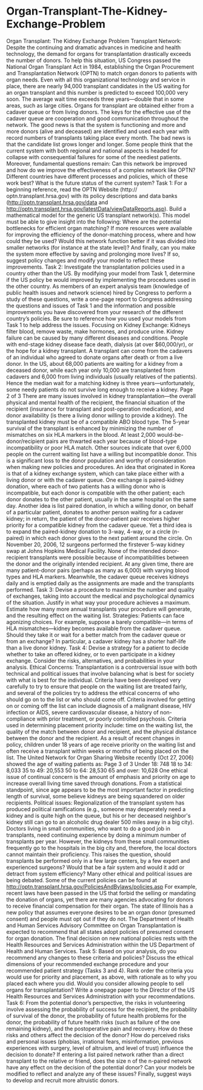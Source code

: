 # Organ-Transplant-The-Kidney-Exchange-Problem
Organ Transplant: The Kidney Exchange Problem
Transplant Network: Despite the continuing and dramatic advances in medicine and health technology, the
demand for organs for transplantation drastically exceeds the number of donors. To help this situation, US
Congress passed the National Organ Transplant Act in 1984, establishing the Organ Procurement and
Transplantation Network (OPTN) to match organ donors to patients with organ needs. Even with all this
organizational technology and service in place, there are nearly 94,000 transplant candidates in the US waiting
for an organ transplant and this number is predicted to exceed 100,000 very soon. The average wait time
exceeds three years—double that in some areas, such as large cities. Organs for transplant are obtained either
from a cadaver queue or from living donors. The keys for the effective use of the cadaver queue are cooperation
and good communication throughout the network. The good news is that the system is functioning and more
and more donors (alive and deceased) are identified and used each year with record numbers of transplants
taking place every month. The bad news is that the candidate list grows longer and longer. Some people think
that the current system with both regional and national aspects is headed for collapse with consequential failures
for some of the neediest patients. Moreover, fundamental questions remain: Can this network be improved and
how do we improve the effectiveness of a complex network like OPTN? Different countries have different
processes and policies, which of these work best? What is the future status of the current system?
Task 1: For a beginning reference, read the OPTN Website (http:// optn.transplant.hrsa.gov) with its policy
descriptions and data banks (http://optn.transplant.hrsa.gov/data and
http://optn.transplant.hrsa.gov/latestData/viewDataReports.asp). Build a mathematical model for the generic US
transplant network(s). This model must be able to give insight into the following: Where are the potential
bottlenecks for efficient organ matching? If more resources were available for improving the efficiency of the
donor-matching process, where and how could they be used? Would this network function better if it was
divided into smaller networks (for instance at the state level)? And finally, can you make the system more
effective by saving and prolonging more lives? If so, suggest policy changes and modify your model to reflect
these improvements.
Task 2: Investigate the transplantation policies used in a country other than the US. By modifying your model
from Task 1, determine if the US policy be would improved by implementing the procedures used in the other
country. As members of an expert analysis team (knowledge of public health issues and network science) hired
by Congress to perform a study of these questions, write a one-page report to Congress addressing the questions
and issues of Task 1 and the information and possible improvements you have discovered from your research of
the different country’s policies. Be sure to reference how you used your models from Task 1 to help address the
issues.
Focusing on Kidney Exchange: Kidneys filter blood, remove waste, make hormones, and produce urine.
Kidney failure can be caused by many different diseases and conditions. People with end-stage kidney disease
face death, dialysis (at over $60,000/yr), or the hope for a kidney transplant. A transplant can come from the
cadavers of an individual who agreed to donate organs after death or from a live donor. In the US, about 68,000
patients are waiting for a kidney from a deceased donor, while each year only 10,000 are transplanted from
cadavers and 6,000 from living individuals (usually relatives of the patients). Hence the median wait for a
matching kidney is three years—unfortunately, some needy patients do not survive long enough to receive a
kidney. 
Page 2 of 3
There are many issues involved in kidney transplantation—the overall physical and mental health of the
recipient, the financial situation of the recipient (insurance for transplant and post-operation medication), and
donor availability (is there a living donor willing to provide a kidney). The transplanted kidney must be of a
compatible ABO blood type. The 5-year survival of the transplant is enhanced by minimizing the number of
mismatches on six HLA markers in the blood. At least 2,000 would-be-donor/recipient pairs are thwarted each
year because of blood-type incompatibility or poor HLA match. Other sources indicate that over 6,000 people
on the current waiting list have a willing but incompatible donor. This is a significant loss to the donor
population and worthy of consideration when making new policies and procedures.
An idea that originated in Korea is that of a kidney exchange system, which can take place either with a living
donor or with the cadaver queue. One exchange is paired-kidney donation, where each of two patients has a
willing donor who is incompatible, but each donor is compatible with the other patient; each donor donates to
the other patient, usually in the same hospital on the same day. Another idea is list paired donation, in which a
willing donor, on behalf of a particular patient, donates to another person waiting for a cadaver kidney; in
return, the patient of the donor-patient pair receives higher priority for a compatible kidney from the cadaver
queue. Yet a third idea is to expand the paired-kidney donation to 3-way, 4-way, or a circle (n-paired) in which
each donor gives to the next patient around the circle. On November 20, 2006, 12 surgeons performed the firstever
5-way kidney swap at Johns Hopkins Medical Facility. None of the intended donor-recipient transplants
were possible because of incompatibilities between the donor and the originally intended recipient. At any given
time, there are many patient-donor pairs (perhaps as many as 6,000) with varying blood types and HLA
markers. Meanwhile, the cadaver queue receives kidneys daily and is emptied daily as the assignments are made
and the transplants performed.
Task 3: Devise a procedure to maximize the number and quality of exchanges, taking into account the medical
and psychological dynamics of the situation. Justify in what way your procedure achieves a maximum. Estimate
how many more annual transplants your procedure will generate, and the resulting effect on the waiting list.
Strategies: Patients can face agonizing choices. For example, suppose a barely compatible—in terms of HLA
mismatches—kidney becomes available from the cadaver queue. Should they take it or wait for a better match
from the cadaver queue or from an exchange? In particular, a cadaver kidney has a shorter half-life than a live
donor kidney.
Task 4: Devise a strategy for a patient to decide whether to take an offered kidney, or to even participate in a
kidney exchange. Consider the risks, alternatives, and probabilities in your analysis.
Ethical Concerns: Transplantation is a controversial issue with both technical and political issues that involve
balancing what is best for society with what is best for the individual. Criteria have been developed very
carefully to try to ensure that people on the waiting list are treated fairly, and several of the policies try to
address the ethical concerns of who should go on to the list or who should come off. Criteria involved for
getting on or coming off the list can include diagnosis of a malignant disease, HIV infection or AIDS, severe
cardiovascular disease, a history of non-compliance with prior treatment, or poorly controlled psychosis.
Criteria used in determining placement priority include: time on the waiting list, the quality of the match
between donor and recipient, and the physical distance between the donor and the recipient. As a result of recent
changes in policy, children under 18 years of age receive priority on the waiting list and often receive a
transplant within weeks or months of being placed on the list. The United Network for Organ Sharing Website
recently (Oct 27, 2006) showed the age of waiting patients as:
Page 3 of 3
Under 18: 748
18 to 34: 8,033
35 to 49: 20,553
50 to 64: 28,530
65 and over: 10,628
One ethical issue of continual concern is the amount of emphasis and priority on age to increase overall living
time saved through donations. From a statistical standpoint, since age appears to be the most important factor in
predicting length of survival, some believe kidneys are being squandered on older recipients.
Political issues: Regionalization of the transplant system has produced political ramifications (e.g., someone
may desperately need a kidney and is quite high on the queue, but his or her deceased neighbor's kidney still can
go to an alcoholic drug dealer 500 miles away in a big city). Doctors living in small communities, who want to
do a good job in transplants, need continuing experience by doing a minimum number of transplants per year.
However, the kidneys from these small communities frequently go to the hospitals in the big city and, therefore,
the local doctors cannot maintain their proficiency. This raises the question, should transplants be performed
only in a few large centers, by a few expert and experienced surgeons? Would that be a fair system and would it
add or detract from system efficiency?
Many other ethical and political issues are being debated. Some of the current policies can be found at
http://optn.transplant.hrsa.gov/PoliciesAndBylaws/policies.asp For example, recent laws have been passed in
the US that forbid the selling or mandating the donation of organs, yet there are many agencies advocating for
donors to receive financial compensation for their organ. The state of Illinois has a new policy that assumes
everyone desires to be an organ donor (presumed consent) and people must opt out if they do not. The
Department of Health and Human Services Advisory Committee on Organ Transplantation is expected to
recommend that all states adopt policies of presumed consent for organ donation. The final decision on new
national policies rests with the Health Resources and Services Administration within the US Department of
Health and Human Services.
Task 5: Based on your analysis, do you recommend any changes to these criteria and policies? Discuss the
ethical dimensions of your recommended exchange procedure and your recommended patient strategy (Tasks 3
and 4). Rank order the criteria you would use for priority and placement, as above, with rationale as to why you
placed each where you did. Would you consider allowing people to sell organs for transplantation? Write a onepage
paper to the Director of the US Health Resources and Services Administration with your
recommendations.
Task 6: From the potential donor’s perspective, the risks in volunteering involve assessing the probability of
success for the recipient, the probability of survival of the donor, the probability of future health problems for
the donor, the probability of future health risks (such as failure of the one remaining kidney), and the postoperative
pain and recovery. How do these risks and others affect the decision of the donor? How do perceived
risks and personal issues (phobias, irrational fears, misinformation, previous experiences with surgery, level of
altruism, and level of trust) influence the decision to donate? If entering a list paired network rather than a direct
transplant to the relative or friend, does the size n of the n-paired network have any effect on the decision of the
potential donor? Can your models be modified to reflect and analyze any of these issues? Finally, suggest ways
to develop and recruit more altruistic donors. 
